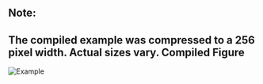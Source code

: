 Note:
-----

The compiled example was compressed to a 256
pixel width. Actual sizes vary.
Compiled Figure
---------------
![Example](Newton_Fractal_Cubic_Raster.png)
